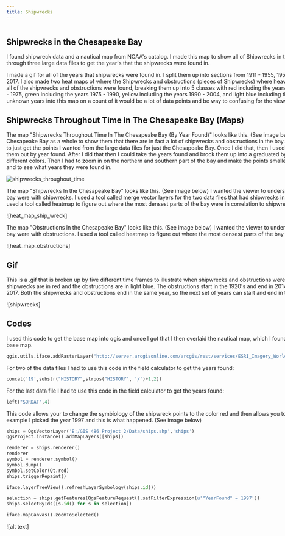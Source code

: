 ```yaml
---
title: Shipwrecks 
---
```

<!--This is the first row of projects -->
<div style="display:table-row; width:100%; table-layout: fixed">
<div style="display: table-cell; width:370px; margin-right:3px" markdown="1">
 
## Shipwrecks in the Chesapeake Bay

I found shipwreck data and a nautical map from NOAA's catalog. I made this map to show all of Shipwrecks
in the Chesapeake Bay by year found. I had to sort through three large data files to get the year's that the shipwrecks
were found in.

I made a gif for all of the years that shipwrecks were found in. I split them up into sections from 1911 - 1955,
1955 - 1975, 1975 - 1990, 1990 - 2004, 2004 - 2017.
I also made two heat maps of where the Shipwrecks and obstructions (pieces of Shipwrecks) where heavily populated at. Last I made a map of where all of
the shipwrecks and obstructions were found, breaking them up into 5 classes with red including the years 1911 - 1955, dark blue including the years 1955 - 1975,
green including the years 1975 - 1990, yellow including the years 1990 - 2004, and light blue including the years 2004 - 2017. I did not include the unknown years
into this map on a count of it would be a lot of data points and be way to confusing for the viewer.


## Shipwrecks Throughout Time in The Chesapeake Bay (Maps)

The map "Shipwrecks Throughout Time In The Chesapeake Bay (By Year Found)" looks like this. (See image below)
I wanted the viewer to see the Chesapeake Bay as a whole to show them that there are in fact a lot of
shipwrecks and obstructions in the bay. I had to use a tool called extract/clip by extract to just get
the points I wanted from the large data files for just the Chesapeake Bay. Once I did that, then I used the
codes (found in the section codes) to sort them out by year found. After I did that then I could take the years found
and brock them up into a graduated by year found which I then broke up into different colors.
Then I had to zoom in on the northern and southern part of the bay and make the points smaller in order for
the viewer to see all of the points and to see what years they were found in.

![shipwrecks_throughout_time](https://user-images.githubusercontent.com/42807705/49679565-4bc4f600-fa5a-11e8-94eb-9feb8ee444ea.png)
 
The map "Shipwrecks In the Chesapeake Bay" looks like this. (See image below) I wanted the viewer to understand
where the heavily densest parts of the bay were with shipwrecks. I used a tool called merge vector layers for the
two data files that had shipwrecks in them. After I merged them together I then used a tool called
heatmap to figure out where the most densest parts of the bay were in correlation to shipwrecks.

![heat_map_ship_wreck]

The map "Obstructions In the Chesapeake Bay" looks like this. (See image below) I wanted the viewer to understand
where the heavily densest parts of the bay were with obstructions. I used a tool called
heatmap to figure out where the most densest parts of the bay were in correlation to obstructions.

![heat_map_obstructions]

## Gif

 This is a .gif that is broken up by five different time frames to illustrate when shipwrecks and obstructions were
 found throughout the Chesapeake Bay. The shipwrecks are in red and the obstructions are in light blue. The obstructions
 start in the 1920's and end in 2014, while the shipwrecks start in 1911 and end in 2017. Both the shipwrecks and
 obstructions end in the same year, so the next set of years can start and end in the same year.

![shipwrecks]

## Codes

 I used this code to get the base map into qgis and once I got that I then overlaid the nautical map, which I found from NOAA's catalog, to put on top
 of the base map.
 ````Python
 qgis.utils.iface.addRasterLayer("http://server.arcgisonline.com/arcgis/rest/services/ESRI_Imagery_World_2D/MapServer?f=json&pretty=true","raster")
 ````

 For two of the data files I had to use this code in the field calculator to get the years found:
 ````Python
 concat('19',substr("HISTORY",strpos("HISTORY", '/')+1,2))
 ````

 For the last data file I had to use this code in the field calculator to get the years found:
 ````Python
 left("SORDAT",4)
 ````

This code allows your to change the symbiology of the shipwreck points
to the color red and then allows you to select the year to which you
want to view. For example I picked the year 1997 and this is what happened. (See image below)

````Python
ships = QgsVectorLayer('E:/GIS 486 Project 2/Data/ships.shp','ships')
QgsProject.instance().addMapLayers([ships])

renderer = ships.renderer()
renderer
symbol = renderer.symbol()
symbol.dump()
symbol.setColor(Qt.red)
ships.triggerRepaint()

iface.layerTreeView().refreshLayerSymbology(ships.id())

selection = ships.getFeatures(QgsFeatureRequest().setFilterExpression(u'"YearFound" = 1997'))
ships.selectByIds([s.id() for s in selection])

iface.mapCanvas().zoomToSelected()
````
![alt text]

